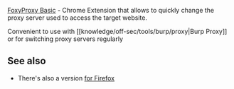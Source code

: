 [FoxyProxy Basic](https://chrome.google.com/webstore/detail/foxyproxy-basic/dookpfaalaaappcdneeahomimbllocnb) - Chrome Extension that allows to quickly change the proxy server used to access the target website.

Convenient to use with [[knowledge/off-sec/tools/burp/proxy|Burp Proxy]] or for switching proxy servers regularly

## See also

- There's also a version [for Firefox](https://addons.mozilla.org/pl/firefox/addon/foxyproxy-basic/)

